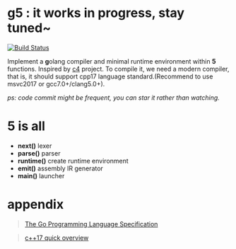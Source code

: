 # g5 : it works in progress, stay tuned~
[![Build Status](https://travis-ci.org/racaljk/g5.svg?branch=master)](https://travis-ci.org/racaljk/g5)

Implement a **g**olang compiler and minimal runtime environment within **5** functions. Inspired by [c4](https://github.com/rswier/c4) project. To compile it, we need a modern compiler, that is, it should support cpp17 language standard.(Recommend to use msvc2017 or gcc7.0+/clang5.0+).

*ps: code commit might be frequent, you can star it rather than watching.*

# 5 is all
+ **next()** lexer
+ **parse()** parser
+ **runtime()** create runtime environment
+ **emit()** assembly IR generator
+ **main()** launcher


# appendix
> [The Go Programming Language Specification](https://golang.org/ref/spec)

> [c++17 quick overview](https://github.com/changkun/modern-cpp-tutorial)